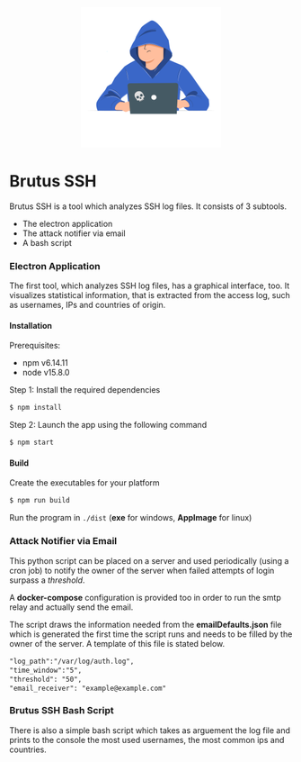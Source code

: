 <p align="center">
  <img src="./brutus_app/public/logo-mini.png">
</p>

# Brutus SSH

Brutus SSH is a tool which analyzes SSH log files. It consists of 3 subtools.

- The electron application
- The attack notifier via email
- A bash script

### Electron Application

The first tool, which analyzes SSH log files, has a graphical interface, too. It visualizes statistical information, that is extracted from the access log, such as usernames, IPs and countries of origin.

#### Installation

Prerequisites:

- npm v6.14.11
- node v15.8.0

Step 1:
Install the required dependencies

```sh
$ npm install
```

Step 2:
Launch the app using the following command

```sh
$ npm start
```

#### Build

Create the executables for your platform

```sh
$ npm run build
```

Run the program in `./dist` (**exe** for windows, **AppImage** for linux)

### Attack Notifier via Email

This python script can be placed on a server and used periodically (using a cron job) to notify the owner of the server when failed attempts of login surpass a _threshold_.

A **docker-compose** configuration is provided too in order to run the smtp relay and actually send the email.

The script draws the information needed from the **emailDefaults.json** file which is generated the first time the script runs and needs to be filled by the owner of the server. A template of this file is stated below.

```
"log_path":"/var/log/auth.log",
"time_window":"5",
"threshold": "50",
"email_receiver": "example@example.com"
```

### Brutus SSH Bash Script

There is also a simple bash script which takes as arguement the log file and prints to the console the most used usernames, the most common ips and countries.

